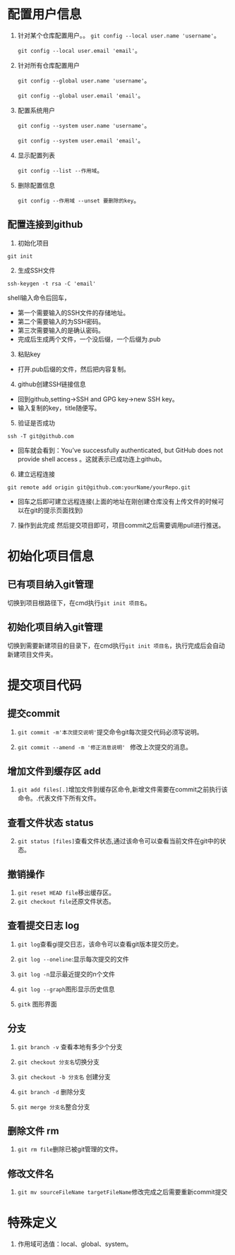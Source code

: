 

# 配置用户信息

1. 针对某个仓库配置用户。。
   `git config --local user.name 'username'`。

   `git config --local user.email 'email'`。

2. 针对所有仓库配置用户

   `git config --global user.name 'username'`。

   `git config --global user.email 'email'`。

3. 配置系统用户

   `git config --system user.name 'username'`。

   `git config --system user.email 'email'`。

4. 显示配置列表

   `git config --list --作用域`。

5. 删除配置信息

   `git config --作用域 --unset 要删除的key`。

## 配置连接到github

1. 初始化项目

```shell
git init
```

2. 生成SSH文件

```
ssh-keygen -t rsa -C 'email'
```

shell输入命令后回车，

* 第一个需要输入的SSH文件的存储地址。
* 第二个需要输入的为SSH密码。
* 第三次需要输入的是确认密码。
* 完成后生成两个文件，一个没后缀，一个后缀为.pub

3. 粘贴key

* 打开.pub后缀的文件，然后把内容复制。

4. github创建SSH链接信息

* 回到github,setting->SSH and GPG key->new SSH key。
* 输入复制的key，title随便写。

5. 验证是否成功

```shell
ssh -T git@github.com
```



* 回车就会看到：You’ve successfully authenticated, but GitHub does not provide shell access 。这就表示已成功连上github。

6. 建立远程连接

```shell
git remote add origin git@github.com:yourName/yourRepo.git
```

* 回车之后即可建立远程连接(上面的地址在刚创建仓库没有上传文件的时候可以在git的提示页面找到)

7. 操作到此完成 然后提交项目即可，项目commit之后需要调用pull进行推送。

# 初始化项目信息

## 已有项目纳入git管理

切换到项目根路径下，在cmd执行`git init 项目名`。



## 初始化项目纳入git管理

切换到需要新建项目的目录下，在cmd执行`git init 项目名`，执行完成后会自动新建项目文件夹。





# 提交项目代码

## 提交commit

1. `git commit -m'本次提交说明'`提交命令git每次提交代码必须写说明。

2. `git commit --amend -m '修正消息说明' ` 修改上次提交的消息。

## 增加文件到缓存区 add

1. `git add files[.]`增加文件到缓存区命令,新增文件需要在commit之前执行该命令。.代表文件下所有文件。

## 查看文件状态 status

2. `git status [files]`查看文件状态,通过该命令可以查看当前文件在git中的状态。

## 撤销操作

1. `git reset HEAD file`移出缓存区。
2. `git checkout file`还原文件状态。



## 查看提交日志 log

1. `git log`查看gi提交日志，该命令可以查看git版本提交历史。 

2. `git log --oneline`:显示每次提交的文件

3. `git log -n`显示最近提交的n个文件

4. `git log --graph`图形显示历史信息

5. `gitk` 图形界面

## 分支

1. `git branch -v` 查看本地有多少个分支

2. `git checkout 分支名`切换分支 

3. `git checkout -b 分支名` 创建分支

4. `git branch -d` 删除分支
5. `git merge 分支名`整合分支

## 删除文件 rm

1. `git rm file`删除已被git管理的文件。

## 修改文件名

1. `git mv sourceFileName targetFileName`修改完成之后需要重新commit提交

# 特殊定义

1. 作用域可选值：local、global、system。

